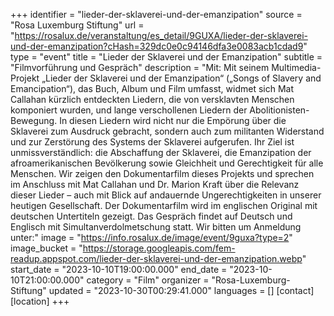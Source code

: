 +++
identifier = "lieder-der-sklaverei-und-der-emanzipation"
source = "Rosa Luxemburg Stiftung"
url = "https://rosalux.de/veranstaltung/es_detail/9GUXA/lieder-der-sklaverei-und-der-emanzipation?cHash=329dc0e0c94146dfa3e0083acb1cdad9"
type = "event"
title = "Lieder der Sklaverei und der Emanzipation"
subtitle = "Filmvorführung und Gespräch"
description = "Mit:
Mit seinem Multimedia-Projekt „Lieder der Sklaverei und der Emanzipation“ („Songs of Slavery and Emancipation“), das Buch, Album und Film umfasst, widmet sich Mat Callahan kürzlich entdeckten Liedern, die von versklavten Menschen komponiert wurden, und lange verschollenen Liedern der Abolitionisten-Bewegung. In diesen Liedern wird nicht nur die Empörung über die Sklaverei zum Ausdruck gebracht, sondern auch zum militanten Widerstand und zur Zerstörung des Systems der Sklaverei aufgerufen. Ihr Ziel ist unmissverständlich: die Abschaffung der Sklaverei, die Emanzipation der afroamerikanischen Bevölkerung sowie Gleichheit und Gerechtigkeit für alle Menschen. 
Wir zeigen den Dokumentarfilm dieses Projekts und sprechen im Anschluss mit Mat Callahan und Dr. Marion Kraft über die Relevanz dieser Lieder – auch mit Blick auf andauernde Ungerechtigkeiten in unserer heutigen Gesellschaft.
Der Dokumentarfilm wird im englischen Original mit deutschen Untertiteln gezeigt. Das Gespräch findet auf Deutsch und Englisch mit Simultanverdolmetschung statt.
Wir bitten um Anmeldung unter:"
image = "https://info.rosalux.de/image/event/9guxa?type=2"
image_bucket = "https://storage.googleapis.com/fem-readup.appspot.com/lieder-der-sklaverei-und-der-emanzipation.webp"
start_date = "2023-10-10T19:00:00.000"
end_date = "2023-10-10T21:00:00.000"
category = "Film"
organizer = "Rosa-Luxemburg-Stiftung"
updated = "2023-10-30T00:29:41.000"
languages = []
[contact]
[location]
+++